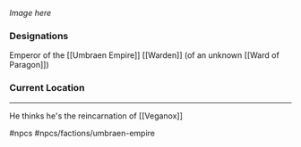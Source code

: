 *Image here*

### Designations
Emperor of the [[Umbraen Empire]]
[[Warden]] (of an unknown [[Ward of Paragon]])

### Current Location


___

He thinks he's the reincarnation of [[Veganox]]



#npcs #npcs/factions/umbraen-empire 